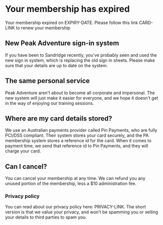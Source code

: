 # Your membership has expired
Your membership expired on EXPIRY-DATE. Please follow this link CARD-LINK to renew your membership

## New Peak Adventure sign-in system
If you have been to Sandridge recently, you've probably seen and used the new sign in system, which is replacing the old sign in sheets. Please make sure that your details are up to date on the system. 

## The same personal service
Peak Adventure aren't about to become all corporate and impersonal. The new system will just make it easier for everyone, and we hope it doesn't get in the way of enjoying  our training sessions.

## Where are my card details stored?
We use an Australian payments provider called Pin Payments, who are fully PCI/DSS compliant. Their system stores your card securely, and the PA membership system stores a reference id for the card. When it comes to payment time, we send that reference id to Pin Payments, and they will charge your card.

## Can I cancel?
You can cancel your membership at any time. We can refund you any unused portion of the membership, less a $10 administration fee.

### Privacy policy
You can read about our privacy policy here: PRIVACY-LINK. The short version is that we value your privacy, and won't be spamming you or selling your details to third parties to spam you.


<!--stackedit_data:
eyJoaXN0b3J5IjpbNzA0OTUwNjU4XX0=
-->